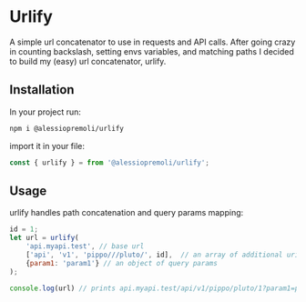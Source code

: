 # Urlify

A simple url concatenator to use in requests and API calls. After going crazy in counting backslash, setting envs variables, and matching paths I decided to build my (easy) url concatenator, urlify.
## Installation

In your project run:

```bash
npm i @alessiopremoli/urlify
```

import it in your file:

```js
const { urlify } = from '@alessiopremoli/urlify';
```

## Usage

urlify handles path concatenation and query params mapping:

```js
id = 1;
let url = urlify(
    'api.myapi.test', // base url
    ['api', 'v1', 'pippo///pluto/', id],  // an array of additional uris
    {param1: 'param1'} // an object of query params
);

console.log(url) // prints api.myapi.test/api/v1/pippo/pluto/1?param1=param1
```